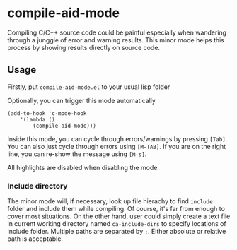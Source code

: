 # compile-aid-mode

Compiling C/C++ source code could be painful especially when wandering
through a junggle of error and warning results. This minor mode helps
this process by showing results directly on source code.

## Usage
Firstly, put `compile-aid-mode.el` to your usual lisp folder

Optionally, you can trigger this mode automatically
```elisp
(add-to-hook 'c-mode-hook
	'(lambda ()
		(compile-aid-mode)))
```

Inside this mode, you can cycle through errors/warnings by pressing `[Tab]`.
You can also just cycle through errors using `[M-TAB]`. If you are on the
right line, you can re-show the message using `[M-s]`.

All highlights are disabled when disabling the mode

### Include directory
The minor mode will, if necessary, look up file hierachy to find `include`
folder and include them while compiling. Of course, it's far from enough to
cover most situations. On the other hand, user could simply create a text file
in current working directory named `ca-include-dirs` to specify locations of include
folder. Multiple paths are separated by `;`. Either absolute or relative path is
acceptable.
